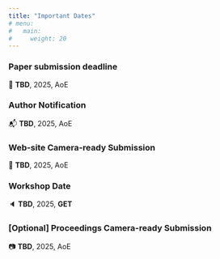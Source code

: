 ```yaml
---
title: "Important Dates"
# menu:
#   main:
#     weight: 20
---
```


### Paper submission deadline ###
🚨 __TBD__, 2025, AoE

### Author Notification ###
📬 __TBD__, 2025, AoE

### Web-site Camera-ready Submission ###
🚨 __TBD__, 2025, AoE

### Workshop Date ###
🔈 __TBD__, 2025, __GET__

### \[Optional\] Proceedings Camera-ready Submission ###
📷 __TBD__, 2025, AoE